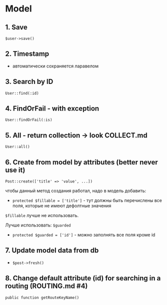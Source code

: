 # Model

## 1. Save

`$user->save()`

## 2. Timestamp 

- автоматически сохраняется ларавелом

## 3. Search by ID

`User::find(:id)`

## 4. FindOrFail - with exception

`User::findOrFail(:is)`

## 5. All - return collection -> look COLLECT.md

`User::all()`

## 6. Create from model by attributes (better never use it)

`Post::create(['title' => 'value', ...])`

чтобы данный метод создания работал, надо в модель добавить:
- `protected $fillable = ['title']` - тут должны быть перечислены все поля, которые не имеют дефолтные значения

`$fillable` лучше не использовать.

Лучше использовать: `$guarded`

- `protected $guarded = ['id']` - можно заполнять все поля кроме id

## 7. Update model data from db

- `$post->fresh()`


## 8. Change default attribute (id) for searching in a routing (ROUTING.md #4)

`public function getRouteKeyName()`
